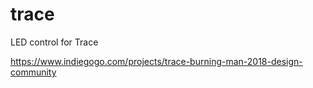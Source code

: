 # trace
LED control for Trace

https://www.indiegogo.com/projects/trace-burning-man-2018-design-community
